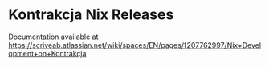 # Kontrakcja Nix Releases

Documentation available at https://scriveab.atlassian.net/wiki/spaces/EN/pages/1207762997/Nix+Development+on+Kontrakcja
